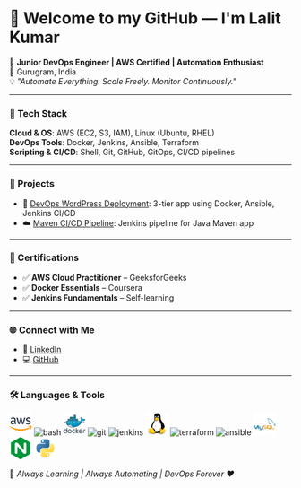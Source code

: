 # 👋 Welcome to my GitHub — I'm Lalit Kumar

🚀 **Junior DevOps Engineer | AWS Certified | Automation Enthusiast**  
📍 Gurugram, India  
💡 *"Automate Everything. Scale Freely. Monitor Continuously."*

---

### 🔧 Tech Stack
**Cloud & OS**: AWS (EC2, S3, IAM), Linux (Ubuntu, RHEL)  
**DevOps Tools**: Docker, Jenkins, Ansible, Terraform  
**Scripting & CI/CD**: Shell, Git, GitHub, GitOps, CI/CD pipelines

---

### 📂 Projects
- 🚀 [DevOps WordPress Deployment](https://github.com/lalit192977/devops-wordpress-project): 3-tier app using Docker, Ansible, Jenkins CI/CD
- ☁️ [Maven CI/CD Pipeline](https://github.com/lalit192977/maven-project): Jenkins pipeline for Java Maven app

---

### 📜 Certifications
- ✅ **AWS Cloud Practitioner** – GeeksforGeeks  
- ✅ **Docker Essentials** – Coursera  
- ✅ **Jenkins Fundamentals** – Self-learning

---

### 🌐 Connect with Me
- 🔗 [LinkedIn](https://linkedin.com/in/lalit-devops)  
- 💻 [GitHub](https://github.com/lalit192977)

---

### 🛠 Languages & Tools
<p align="left">
  <img src="https://raw.githubusercontent.com/devicons/devicon/master/icons/amazonwebservices/amazonwebservices-original-wordmark.svg" alt="aws" width="40"/>
  <img src="https://www.vectorlogo.zone/logos/gnu_bash/gnu_bash-icon.svg" alt="bash" width="40"/>
  <img src="https://raw.githubusercontent.com/devicons/devicon/master/icons/docker/docker-original-wordmark.svg" alt="docker" width="40"/>
  <img src="https://www.vectorlogo.zone/logos/git-scm/git-scm-icon.svg" alt="git" width="40"/>
  <img src="https://www.vectorlogo.zone/logos/jenkins/jenkins-icon.svg" alt="jenkins" width="40"/>
  <img src="https://raw.githubusercontent.com/devicons/devicon/master/icons/linux/linux-original.svg" alt="linux" width="40"/>
  <img src="https://www.vectorlogo.zone/logos/hashicorp/hashicorp-icon.svg" alt="terraform" width="40"/>
  <img src="https://www.vectorlogo.zone/logos/ansible/ansible-icon.svg" alt="ansible" width="40"/>
  <img src="https://raw.githubusercontent.com/devicons/devicon/master/icons/mysql/mysql-original-wordmark.svg" alt="mysql" width="40"/>
  <img src="https://raw.githubusercontent.com/devicons/devicon/master/icons/nginx/nginx-original.svg" alt="nginx" width="40"/>
  <img src="https://raw.githubusercontent.com/devicons/devicon/master/icons/python/python-original.svg" alt="python" width="40"/>
</p>

📌 *Always Learning | Always Automating | DevOps Forever ❤️*
